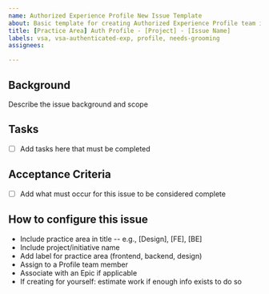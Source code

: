 ```yaml
---
name: Authorized Experience Profile New Issue Template
about: Basic template for creating Authorized Experience Profile team issues
title: [Practice Area] Auth Profile - [Project] - [Issue Name] 
labels: vsa, vsa-authenticated-exp, profile, needs-grooming
assignees: 

---
```


## Background

Describe the issue background and scope

## Tasks
- [ ] Add tasks here that must be completed

## Acceptance Criteria
- [ ] Add what must occur for this issue to be considered complete

## How to configure this issue
- Include practice area in title -- e.g., [Design], [FE], [BE]
- Include project/initiative name
- Add label for practice area (frontend, backend, design)
- Assign to a Profile team member
- Associate with an Epic if applicable
- If creating for yourself: estimate work if enough info exists to do so
